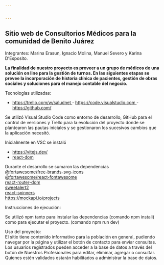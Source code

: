 ```yaml
---


---
```


<h2 id="sitio-web-de-consultorios-médicos-para-la-comunidad-de-benito-juárez">Sitio web de Consultorios Médicos para la comunidad de Benito Juárez</h2>
<p>Integrantes: Marina Erasun, Ignacio Molina, Manuel Severo y Karina D’Esposito.</p>
<p><strong>La finalidad de nuestro proyecto es proveer a un grupo de médicos de una solución on line para la gestión de turnos. En las siguientes etapas se prevee la incorporación de historia clínica de pacientes, gestión de obras sociales y soluciones para el manejo contable del negocio.</strong></p>
<p>Tecnologías utilizadas:</p>
<ul>
<li><a href="https://trello.com/w/saludnet"> https://trello.com/w/saludnet </a> - <a href="https://code.visualstudio.com/"> https://code.visualstudio.com </a> - <a href="https://github.com/"> https://github.com/ </a></li>
</ul>
<p>Se utilizó Visual Studio Code como entorno de desarrollo, GitHub para el control de versiones y Trello para la evolución del proyecto donde se plantearon las pautas iniciales y se gestionaron los sucesivos cambios que la aplicación necesitó.</p>
<p>Inicialmente en VSC se instaló</p>
<ul>
<li><a href="https://vitejs.dev/">https://vitejs.dev/</a></li>
<li><a href="react-dom">react-dom</a></li>
</ul>
<p>Durante el desarrollo se sumaron las dependencias<br>
<a href="@fortawesome/free-brands-svg-icons">@fortawesome/free-brands-svg-icons</a><br>
<a href="@fortawesome/react-fontawesome">@fortawesome/react-fontawesome</a><br>
<a href="react-router-dom">react-router-dom</a><br>
<a href="sweetalert2">sweetalert2</a><br>
<a href="react-spinners">react-spinners</a><br>
<a href="https://mockapi.io/projects">https://mockapi.io/projects</a></p>
<p>Instrucciones de ejecución:</p>
<p>Se utilizó npm tanto para instalar las dependencias (comando npm install) como para ejecutar el proyecto. (comando npm run dev)</p>
<p>Uso del proyecto:<br>
El sitio tiene contenido informativo para la población en general, pudiendo navegar por la página y utilizar el  botón de contacto para enviar consultas.<br>
Los usuarios registrados pueden acceder a la base de datos a través del botón de Nuestros Profesionales para editar, eliminar, agregar o consultar.<br>
Quienes estén validados estarán habilitados a administrar la base de datos.</p>

